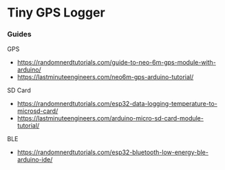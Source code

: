 # Tiny GPS Logger


### Guides

GPS

- https://randomnerdtutorials.com/guide-to-neo-6m-gps-module-with-arduino/
- https://lastminuteengineers.com/neo6m-gps-arduino-tutorial/

SD Card

- https://randomnerdtutorials.com/esp32-data-logging-temperature-to-microsd-card/
- https://lastminuteengineers.com/arduino-micro-sd-card-module-tutorial/


BLE

- https://randomnerdtutorials.com/esp32-bluetooth-low-energy-ble-arduino-ide/
